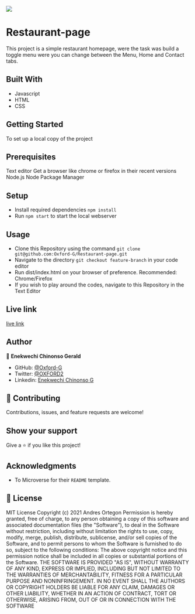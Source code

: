
![](https://img.shields.io/badge/Microverse-blueviolet)

# Restaurant-page

This project is a simple restaurant homepage, were the task was build a toggle menu were you can change between the Menu, Home and Contact tabs.

## Built With

- Javascript
- HTML
- CSS

## Getting Started

To set up a local copy of the project

## Prerequisites

Text editor Get a browser like chrome or firefox in their recent versions Node.js Node Package Manager

## Setup

- Install required dependencies `npm install`
- Run `npm start` to start the local webserver

## Usage

- Clone this Repository using the command `git clone git@github.com:Oxford-G/Restaurant-page.git`
- Navigate to the directory `git checkout feature-branch` in your code editor
- Run dist/index.html on your browser of preference. Recommended: Chrome/Firefox
- If you wish to play around the codes, navigate to this Repository in the Text Editor

## Live link

[live link](https://oxford-g.github.io/Restaurant-page/)

## Author

👤 **Enekwechi Chinonso Gerald**

- GitHub: [@Oxford-G](https://github.com/Oxford-G)
- Twitter: [@OXFORD2](https://twitter.com/OXFOXD2)
- Linkedin: [Enekwechi Chinonso G](https://www.linkedin.com/in/chinonso-enekwechi)

## 🤝 Contributing

Contributions, issues, and feature requests are welcome!

## Show your support

Give a ⭐️ if you like this project!

## Acknowledgments

- To Microverse for their `README` template.

## 📝 License

MIT License Copyright (c) 2021 Andres Ortegon Permission is hereby granted, free of charge, to any person obtaining a copy of this software and associated documentation files (the "Software"), to deal in the Software without restriction, including without limitation the rights to use, copy, modify, merge, publish, distribute, sublicense, and/or sell copies of the Software, and to permit persons to whom the Software is furnished to do so, subject to the following conditions: The above copyright notice and this permission notice shall be included in all copies or substantial portions of the Software. THE SOFTWARE IS PROVIDED "AS IS", WITHOUT WARRANTY OF ANY KIND, EXPRESS OR IMPLIED, INCLUDING BUT NOT LIMITED TO THE WARRANTIES OF MERCHANTABILITY, FITNESS FOR A PARTICULAR PURPOSE AND NONINFRINGEMENT. IN NO EVENT SHALL THE AUTHORS OR COPYRIGHT HOLDERS BE LIABLE FOR ANY CLAIM, DAMAGES OR OTHER LIABILITY, WHETHER IN AN ACTION OF CONTRACT, TORT OR OTHERWISE, ARISING FROM, OUT OF OR IN CONNECTION WITH THE SOFTWARE